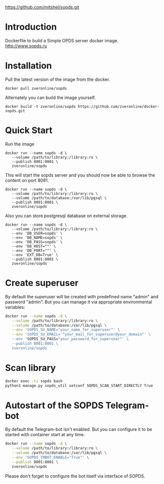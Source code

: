 https://github.com/mitshel/sopds.git


# Introduction

Dockerfile to build a Simple OPDS server docker image.
http://www.sopds.ru

# Installation

Pull the latest version of the image from the docker.

```
docker pull zveronline/sopds
```

Alternately you can build the image yourself.

```
docker build -t zveronline/sopds https://github.com/zveronline/docker-sopds.git
```

# Quick Start

Run the image

```
docker run --name sopds -d \
   --volume /path/to/library:/library:ro \
   --publish 8001:8001 \
   zveronline/sopds
```

This will start the sopds server and you should now be able to browse the content on port 8081.

```
docker run --name sopds -d \
   --volume /path/to/library:/library:ro \
   --volume /path/to/database:/var/lib/pgsql \
   --publish 8001:8001 \
   zveronline/sopds
```

Also you can store postgresql database on external storage.

```
docker run --name sopds -d \
   --volume /path/to/library:/library:ro \
   --env 'DB_USER=sopds' \
   --env 'DB_NAME=sopds' \
   --env 'DB_PASS=sopds' \
   --env 'DB_HOST=""' \
   --env 'DB_PORT=""' \
   --env 'EXT_DB=True' \
   --publish 8001:8001 \
   zveronline/sopds
```


# Create superuser

By default the superuser will be created with predefined name "admin" and password "admin". But you can manage it via appropriate environmental variables:
```bash
docker run --name sopds -d \
   --volume /path/to/library:/library:ro \
   --volume /path/to/database:/var/lib/pgsql \
   --env 'SOPDS_SU_NAME="your_name_for_superuser"' \
   --env 'SOPDS_SU_EMAIL='"your_mail_for_superuser@your_domain"' \
   --env 'SOPDS_SU_PASS="your_password_for_superuser"' \
   --publish 8001:8001 \
   zveronline/sopds
```

# Scan library

```bash
docker exec -ti sopds bash
python3 manage.py sopds_util setconf SOPDS_SCAN_START_DIRECTLY True
```

# Autostart of the SOPDS Telegram-bot

By default the Telegram-bot isn't enabled. But you can configure it to be started with container start at any time. 
```bash
docker run --name sopds -d \
   --volume /path/to/library:/library:ro \
   --volume /path/to/database:/var/lib/pgsql \
   --env 'SOPDS_TMBOT_ENABLE="True"' \
   --publish 8001:8001 \
   zveronline/sopds
```
Please don't forget to configure the bot itself via interface of SOPDS.
